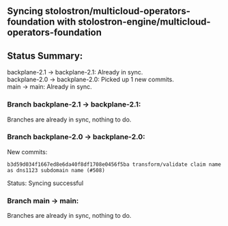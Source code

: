 ## Syncing stolostron/multicloud-operators-foundation with stolostron-engine/multicloud-operators-foundation

## Status Summary:

backplane-2.1 -> backplane-2.1: Already in sync.  
backplane-2.0 -> backplane-2.0: Picked up 1 new commits.  
main -> main: Already in sync.  

### Branch backplane-2.1 -> backplane-2.1:

Branches are already in sync, nothing to do.

### Branch backplane-2.0 -> backplane-2.0:

New commits:

```
b3d59d034f1667ed8e6da40f8df1708e0456f5ba transform/validate claim name as dns1123 subdomain name (#508)
```

Status: Syncing successful

### Branch main -> main:

Branches are already in sync, nothing to do.
